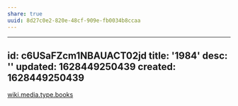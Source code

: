 ```yaml
---
share: true
uuid: 8d27c0e2-820e-48cf-909e-fb0034b8ccaa
---
```

---
id: c6USaFZcm1NBAUACT02jd
title: '1984'
desc: ''
updated: 1628449250439
created: 1628449250439
---

[wiki.media.type.books](/a3a80e28-c537-4091-a06f-3d20f44ec6a2)
